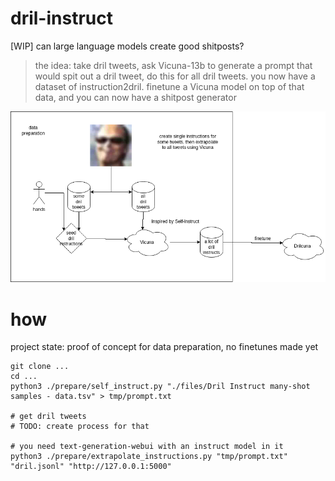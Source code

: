 # dril-instruct
[WIP] can large language models create good shitposts?

> the idea: take dril tweets, ask Vicuna-13b to generate a prompt that would spit out a dril tweet,
> do this for all dril tweets. you now have a dataset of instruction2dril.
> finetune a Vicuna model on top of that data, and you can now have a shitpost generator

![drilinstruct](./files/drilinstruct.png)


# how

project state: proof of concept for data preparation, no finetunes made yet

```
git clone ...
cd ...
python3 ./prepare/self_instruct.py "./files/Dril Instruct many-shot samples - data.tsv" > tmp/prompt.txt

# get dril tweets
# TODO: create process for that

# you need text-generation-webui with an instruct model in it
python3 ./prepare/extrapolate_instructions.py "tmp/prompt.txt" "dril.jsonl" "http://127.0.0.1:5000"
```

